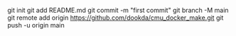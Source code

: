 git init
git add README.md
git commit -m "first commit"
git branch -M main
git remote add origin https://github.com/dookda/cmu_docker_make.git
git push -u origin main